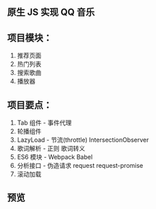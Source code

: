 ## 原生 JS 实现 QQ 音乐
## 项目模块：
1. 推荐页面
2. 热门列表
3. 搜索歌曲
4. 播放器

## 项目要点：
1. Tab 组件 - 事件代理
2. 轮播组件 
3. LazyLoad - 节流(throttle) IntersectionObserver
4. 歌词解析 - 正则 歌词转义
5. ES6 模块 - Webpack Babel 
6. 分析接口 - 伪造请求 request request-promise
7. 滚动加载

## 预览 
[](https://lwq945.github.io/qq-music/)
